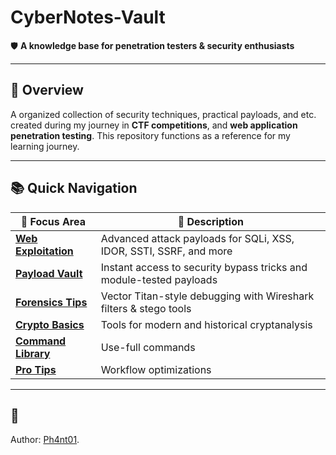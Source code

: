 # CyberNotes-Vault  
🛡️ **A knowledge base for penetration testers & security enthusiasts**  

---

## 🔭 Overview  
A organized collection of security techniques, practical payloads, and etc. created during my journey in **CTF competitions**, and **web application penetration testing**. This repository functions as a reference for my learning journey.  

---

## 📚 Quick Navigation  

| 🧱 Focus Area                                                                               | 🔖 Description                                                      |
| ------------------------------------------------------------------------------------------- | ------------------------------------------------------------------- |
| [**Web Exploitation**](https://github.com/Ph4nt01/CyberNotes-Vault/blob/main/web.md)        | Advanced attack payloads for SQLi, XSS, IDOR, SSTI, SSRF, and more  |
| [**Payload Vault**](https://github.com/Ph4nt01/CyberNotes-Vault/blob/main/payloads.md)      | Instant access to security bypass tricks and module-tested payloads |
| [**Forensics Tips**](https://github.com/Ph4nt01/CyberNotes-Vault/blob/main/forensics.md)    | Vector Titan-style debugging with Wireshark filters & stego tools   |
| [**Crypto Basics**](https://github.com/Ph4nt01/CyberNotes-Vault/blob/main/crypto.md)        | Tools for modern and historical cryptanalysis                       |
| [**Command Library**](https://github.com/Ph4nt01/CyberNotes-Vault/blob/main/commandslib.md) | Use-full commands                                                   |
| [**Pro Tips**](https://github.com/Ph4nt01/CyberNotes-Vault/blob/main/tricks.md)             | Workflow optimizations                                              |

---

## 📜 
Author: [Ph4nt01](https://github.com/Ph4nt01).
